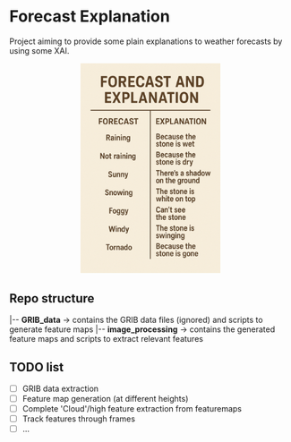 # Forecast Explanation

Project aiming to provide some plain explanations to weather forecasts by using some XAI.

<div align="center">
    <img src="generated_explanation.png" alt="Explaining Stone" width="250"/>
</div>

## Repo structure


|-- **GRIB_data**  -> contains the GRIB data files (ignored) and scripts to generate feature maps
|-- **image_processing**  -> contains the generated feature maps and scripts to extract relevant features


## TODO list

* [ ] GRIB data extraction
* [ ] Feature map generation (at different heights)
* [ ] Complete 'Cloud'/high feature extraction from featuremaps
* [ ] Track features through frames
* [ ] ...
